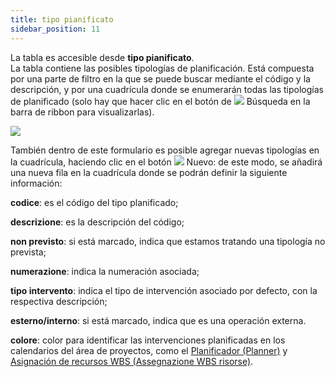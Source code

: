 ```yaml
---
title: tipo pianificato
sidebar_position: 11
---
```


La tabla es accesible desde **tipo pianificato**.  
La tabla contiene las posibles tipologías de planificación. Está compuesta por una parte de filtro en la que se puede buscar mediante el código y la descripción, y por una cuadrícula donde se enumerarán todas las tipologías de planificado (solo hay que hacer clic en el botón de ![](/img/neutral/common/search.png) Búsqueda en la barra de ribbon para visualizarlas).  

![](/img/it-it/configurations/tables/projects/planned-type.png)  

También dentro de este formulario es posible agregar nuevas tipologías en la cuadrícula, haciendo clic en el botón ![](/img/neutral/common/new.png) Nuevo: de este modo, se añadirá una nueva fila en la cuadrícula donde se podrán definir la siguiente información:  

**codice**: es el código del tipo planificado;  

**descrizione**: es la descripción del código;  

**non previsto**: si está marcado, indica que estamos tratando una tipología no prevista;  

**numerazione**: indica la numeración asociada;  

**tipo intervento**: indica el tipo de intervención asociado por defecto, con la respectiva descripción;  

**esterno/interno**: si está marcado, indica que es una operación externa.  

**colore**: color para identificar las intervenciones planificadas en los calendarios del área de proyectos, como el [Planificador (Planner)](/docs/project-management/planned-interventions/planner) y [Asignación de recursos WBS (Assegnazione WBS risorse)](/docs/project-management/planned-interventions/wbs-resource-assignation).